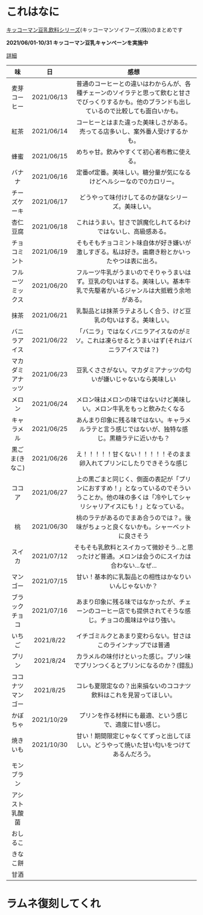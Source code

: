 # これはなに
[キッコーマン豆乳飲料シリーズ](https://www.k-tounyu.jp/lineup/)(キッコーマンソイフーズ(株))のまとめです

**2021/06/01-10/31 キッコーマン豆乳キャンペーンを実施中**

[詳細](https://www.k-tounyu.jp/cp/dn2021/)



|味|日|感想|
|:---:|:---:|:---:|
|麦芽コーヒー|2021/06/13|普通のコーヒーとの違いはわからんが、各種チェーンのソイラテと思って飲むと甘さでびっくりするかも。他のブランドも出しているので比較しても面白いかも。|
|紅茶|2021/06/14|コーヒーとはまた違った美味しさがある。売ってる店多いし、案外番人受けするかも。|
|蜂蜜|2021/06/15|めちゃ甘。飲みやすくて初心者布教に使える。|
|バナナ|2021/06/16|定番of定番。美味しい。糖分量が気になるけどヘルシーなので0カロリー。|
|チーズケーキ|2021/06/17|どうやって味付けしてるのか謎なシリーズ。美味しい。|
|杏仁豆腐|2021/06/18|これはうまい。甘さで誤魔化しれてるわけではないし、高級感ある。|
|チョコミント|2021/06/19|そもそもチョコミント味自体が好き嫌いが激しすぎる。私は好き。歯磨き粉とかいったやつは表に出ろ。|
|フルーツミックス|2021/06/20|フルーツ牛乳がうまいのでそりゃうまいはず。豆乳の匂いはする。美味しい。基本牛乳で先駆者がいるジャンルは大抵戦う余地がある。|
|抹茶|2021/06/21|乳製品とは抹茶ラテよろしく合う、けど豆乳の匂いはする。美味しい。|
|バニラアイス|2021/06/22|「バニラ」ではなくバニラアイスなのがミソ。これは凍らせるとうまいはず(それはバニラアイスでは？)|
|マカダミアナッツ|2021/06/23|豆乳くささがない。マカダミアナッツの匂いが嫌いじゃないなら美味しい|
|メロン|2021/06/24|メロン味はメロンの味ではないけど美味しい。メロン牛乳をもっと飲みたくなる|
|キャラメル|2021/06/25|あんまり印象に残る味ではない。キャラメルラテと言う感じではないが、独特な感じ。黒糖ラテに近いかも？|
|黒ごま(きなこ)|2021/06/26|え！！！！！甘くない！！！！！そのまま卵入れてプリンにしたりできそうな感じ|
|ココア|2021/06/27|上の黒ごまと同じく、側面の表記が「プリンにおすすめ！」となっているのでそういうことか。他の味の多くは「冷やしてシャリシャリアイスにも！」となっている。|
|桃|2021/06/30|桃のラテがあるのでまあ合うのでは？。後味がちょっと良くないかも。シャーベットに良さそう|
|スイカ|2021/07/12|そもそも乳飲料とスイカって微妙そう...と思ったけど普通。メロンは会うのにスイカは合わない...なぜ...|
|マンゴー|2021/07/15|甘い！基本的に乳製品との相性はかなりいいんじゃないか？|
|ブラックチョコ|2021/07/16|あまり印象に残る味ではなかったが、チェーンのコーヒー店でも提供されてそうな感じ。チョコの風味はやはり強い。|
|いちご|2021/8/22|イチゴミルクとあまり変わらない。甘さはこのラインナップでは普通|
|プリン|2021/8/24|カラメルの味付けといった感じ。プリン味でプリンつくるとプリンになるのか？(錯乱)|
|ココナツマンゴー|2021/8/25|コレも夏限定なの？出来損ないのココナツ飲料はこれを見習ってほしい。|
|かぼちゃ|2021/10/29|プリンを作る材料にも最適、という感じで、適度に甘い感じ。|
|焼きいも|2021/10/30|甘い！期間限定じゃなくてずっと出してほしい。どうやって焼いた甘い匂いをつけてあるんだろう。|
|モンブラン|||
|アシスト乳酸菌|||
|おしるこ|||
|きなこ餅|||
|甘酒|||





# ラムネ復刻してくれ
